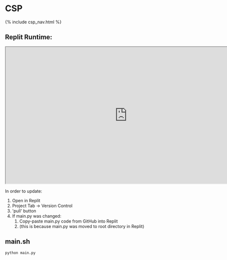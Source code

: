 # CSP

{% include csp_nav.html %}

## Replit Runtime:

<iframe src="https://replit.com/@ArchHuang/CS-AP-P?lite=true" width="800px" height="450px"></iframe>

In order to update:
1. Open in Replit
2. Project Tab → Version Control
3. 'pull' button
4. If main.py was changed:
   1. Copy-paste main.py code from GitHub into Replit
   2. (this is because main.py was moved to root directory in Replit)

## main.sh
```
python main.py
```
